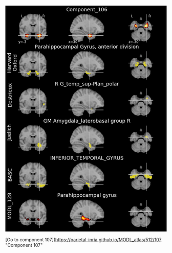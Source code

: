 


![106](preliminary/106.jpg "Component 106")

[Go to component 107](https://parietal-inria.github.io/MODL_atlas/512/107 "Component 107"